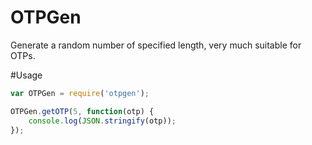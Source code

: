 # OTPGen
Generate a random number of specified length, very much suitable for OTPs.

#Usage

```javascript
var OTPGen = require('otpgen');

OTPGen.getOTP(5, function(otp) {
	console.log(JSON.stringify(otp));
});
```
